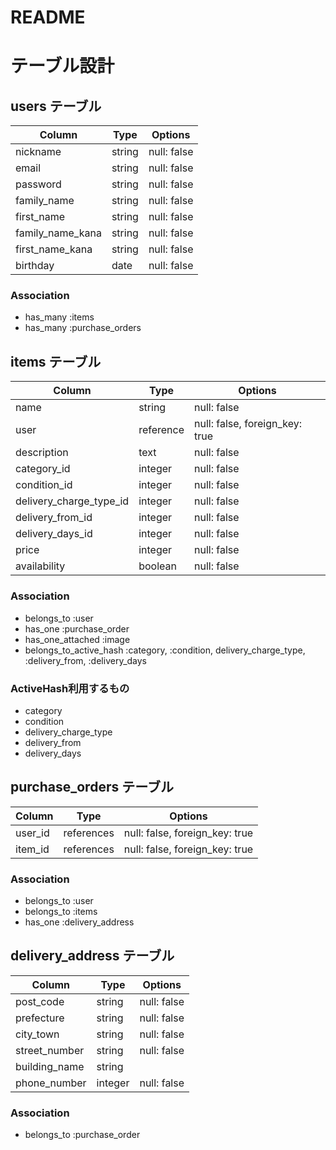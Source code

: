 # README

# テーブル設計

## users テーブル

| Column   | Type   | Options     |
| -------- | ------ | ----------- |
| nickname | string | null: false |
| email    | string | null: false |
| password | string | null: false |
| family_name | string | null: false |
| first_name | string | null: false |
| family_name_kana | string | null: false |
| first_name_kana | string | null: false |
| birthday | date | null: false |

### Association

- has_many :items
- has_many :purchase_orders

## items テーブル

| Column | Type   | Options     |
| ------ | ------ | ----------- |
| name | string | null: false |
| user | reference | null: false, foreign_key: true |
| description | text | null: false |
| category_id | integer | null: false |
| condition_id | integer | null: false |
| delivery_charge_type_id | integer | null: false |
| delivery_from_id | integer | null: false |
| delivery_days_id | integer | null: false |
| price | integer | null: false |
| availability | boolean | null: false |

### Association

- belongs_to :user
- has_one :purchase_order
- has_one_attached :image
- belongs_to_active_hash :category, :condition, delivery_charge_type, :delivery_from, :delivery_days

### ActiveHash利用するもの
- category
- condition
- delivery_charge_type
- delivery_from
- delivery_days


## purchase_orders テーブル

| Column | Type | Options |
| ------ | ---- | ------- |
| user_id | references | null: false, foreign_key: true |
| item_id | references | null: false, foreign_key: true |

### Association

- belongs_to :user
- belongs_to :items
- has_one :delivery_address

## delivery_address テーブル

| Column | Type | Options |
| ------ | ---- | ------- |
| post_code | string | null: false |
| prefecture | string | null: false |
| city_town | string | null: false |
| street_number | string | null: false |
| building_name | string | |
| phone_number | integer | null: false |

### Association

- belongs_to :purchase_order

